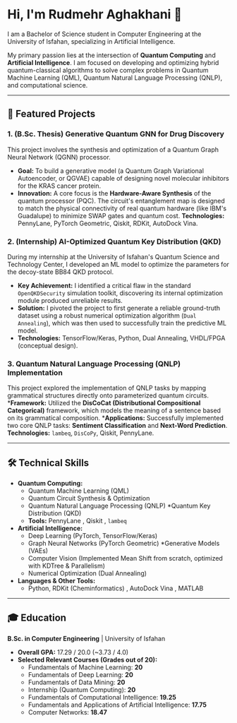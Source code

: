 # Hi, I'm Rudmehr Aghakhani 👋

I am a Bachelor of Science student in Computer Engineering at the University of Isfahan, specializing in Artificial Intelligence.

My primary passion lies at the intersection of **Quantum Computing** and **Artificial Intelligence**. I am focused on developing and optimizing hybrid quantum-classical algorithms to solve complex problems in Quantum Machine Learning (QML), Quantum Natural Language Processing (QNLP), and computational science.

---

## 🚀 Featured Projects

### 1. (B.Sc. Thesis) Generative Quantum GNN for Drug Discovery

This project involves the synthesis and optimization of a Quantum Graph Neural Network (QGNN) processor.
* **Goal:** To build a generative model (a Quantum Graph Variational Autoencoder, or QGVAE) capable of designing novel molecular inhibitors for the KRAS cancer protein.
* **Innovation:** A core focus is the **Hardware-Aware Synthesis** of the quantum processor (PQC). The circuit's entanglement map is designed to match the physical connectivity of real quantum hardware (like IBM's Guadalupe) to minimize SWAP gates and quantum cost.
**Technologies:** PennyLane, PyTorch Geometric, Qiskit, RDKit, AutoDock Vina.

### 2. (Internship) AI-Optimized Quantum Key Distribution (QKD)

During my internship at the University of Isfahan's Quantum Science and Technology Center, I developed an ML model to optimize the parameters for the decoy-state BB84 QKD protocol.
* **Key Achievement:** I identified a critical flaw in the standard `OpenQKDSecurity` simulation toolkit, discovering its internal optimization module produced unreliable results.
* **Solution:** I pivoted the project to first generate a reliable ground-truth dataset using a robust numerical optimization algorithm (`Dual Annealing`), which was then used to successfully train the predictive ML model.
* **Technologies:** TensorFlow/Keras, Python, Dual Annealing, VHDL/FPGA (conceptual design).

### 3. Quantum Natural Language Processing (QNLP) Implementation

This project explored the implementation of QNLP tasks by mapping grammatical structures directly onto parameterized quantum circuits.
***Framework:** Utilized the **DisCoCat (Distributional Compositional Categorical)** framework, which models the meaning of a sentence based on its grammatical composition.
***Applications:** Successfully implemented two core QNLP tasks: **Sentiment Classification** and **Next-Word Prediction**.
**Technologies:** `lambeq`, `DisCoPy`, Qiskit, PennyLane.

---

## 🛠️ Technical Skills

* **Quantum Computing:**
    * Quantum Machine Learning (QML) 
    * Quantum Circuit Synthesis & Optimization 
    * Quantum Natural Language Processing (QNLP) 
    *Quantum Key Distribution (QKD)
    * **Tools:** PennyLane , Qiskit , `lambeq` 
* **Artificial Intelligence:**
    * Deep Learning (PyTorch, TensorFlow/Keras)
    * Graph Neural Networks (PyTorch Geometric) 
    *Generative Models (VAEs)
    * Computer Vision (Implemented Mean Shift from scratch, optimized with KDTree & Parallelism) 
    * Numerical Optimization (Dual Annealing) 
* **Languages & Other Tools:**
    * Python, RDKit (Cheminformatics) , AutoDock Vina , MATLAB 

---

## 🎓 Education

**B.Sc. in Computer Engineering** | University of Isfahan 
* **Overall GPA:** 17.29 / 20.0 (~3.73 / 4.0) 
* **Selected Relevant Courses (Grades out of 20):**
    * Fundamentals of Machine Learning: **20**
    * Fundamentals of Deep Learning: **20**
    * Fundamentals of Data Mining: **20** 
    * Internship (Quantum Computing): **20** 
    * Fundamentals of Computational Intelligence: **19.25** 
    * Fundamentals and Applications of Artificial Intelligence: **17.75** 
    * Computer Networks: **18.47** 
